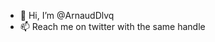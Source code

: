 - 👋 Hi, I’m @ArnaudDlvq
- 📫 Reach me on twitter with the same handle

<!---
ArnaudDlvq/ArnaudDlvq is a ✨ special ✨ repository because its `README.md` (this file) appears on your GitHub profile.
You can click the Preview link to take a look at your changes.
--->

